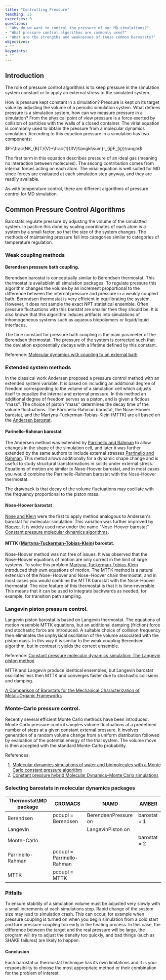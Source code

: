 ```yaml
---
title: "Controlling Pressure"
teaching: 25
exercises: 0
questions:
- "Why do we want to control the pressure of our MD-simulations?"
- "What pressure control algorithms are commonly used?"
- "What are the strengths and weaknesses of these common barostats?"
objectives:
- ""
keypoints:
- ""
---
```

## Introduction
The role of pressure control algorithms is to keep pressure in the simulation system constant or to apply an external stress to the simulated system. 

How is pressure kept constant in a simulation? Pressure is kept on its target value by adjusting the volume of a periodic simulation system. What defines pressure is a simulation system, how can we measure pressure in a simulation? From the physical point of view pressure is a force exerted by collision of particles with the walls of a closed container. The virial equation is commonly used to obtain the pressure from a molecular dynamics simulation. According to this equetion pressure in a simulation has two components:

$P=\frac{NK_{B}T}{V}+\frac{1}{3V}\langle\sum\{r_{ij}F_{ij}}\rangle$

The first term in this equation describes pressure of an ideal gas (meaning no interaction between molecules). The secong contribution comes from internal forces acting on each atom. The virial equation is well suited for MD since forces are evaluated at each simulation step anyway, and they are readily available.

As with temperature control, there are different algorithms of pressure control for MD simulation. 

## Common Pressure Control Algorithms
 Barostats regulate pressure by adjusting the volume of the simulatted system. In pactice this done by scaling coordinates of each atom is a system by a small factor, so that the size of the system changes. The methods of maintaining pressure fall into categories similar to categories of temperature regulation.

### Weak coupling methods
#### Berendsen pressure bath coupling. 
Berendsen barostat is conceptually similar to Berendsen thermostat. This thermostat is availablein all simulation packages. To regulate pressure this algorithm changes the volume by an increment proportional to the difference between the internal pressure and pressure in a weakly coupled bath. Berendsen thermostat is very efficient in equilibrating the system. However, it does not sample the exact NPT statistical ensemble. Often pressure fluctuations with this baristat are smaller then they should be. It is also known that this algorithm induces artifacts into simulations of inhomogeneous systems such as aqueous biopolymers or liquid/liquid interfaces.

The time constant for pressure bath coupling is the main parameter of the Berendsen thermostat. The pressure of the system is corrected such that the deviation exponentially decays with a lifetime defined by this constant. 

Reference: [Molecular dynamics with coupling to an external bath](https://aip.scitation.org/doi/10.1063/1.448118)

### Extended system methods
In the classical work Andersen proposed a pressure control method with an extended system variable. It is based on including an additional degree of freedom corresponding to the volume of a simulation cell which adjusts itself to equalize the internal and external pressure. In this method an additional degree of freedom serves as a piston, and is given a fictious "mass". The choice of piston "mass" determines the decay time of the volume fluctuations. The Parrinello-Rahman barostat, the Nose-Hoover barostat, and the Martyna-Tuckerman-Tobias-Klein (MTTK) are all based on the [Andersen barostat](https://aip.scitation.org/doi/abs/10.1063/1.439486).

#### Parinello-Rahman barostat
 The Andersen method was extended by [Parrinello and Rahman](https://journals.aps.org/prl/abstract/10.1103/PhysRevLett.45.1196) to allow changes in the shape of the simulation cell, and later it was further extended by the same authors to include external stresses [Parrinello and Rahman](https://aip.scitation.org/doi/10.1063/1.328693). This metod allows additionally for a dynamic shape change and is useful to study structural transformations in solids under external stress. Equations of motion are similar to Nose-Hoover barostat, and in most cases you would combine the Parrinello-Rahman barostat with the Nosé-Hoover thermostat.

The drawback is that decay of the volume fluctuations may oscillate with the frequency proportional to the piston mass. 

#### Nose-Hoover barostat
[Nose and Klein](https://www.tandfonline.com/doi/abs/10.1080/00268978300102851) were the first to apply method analogous to Andersen's barostat for molecular simulation.  This variation was further improved by [Hoover](https://journals.aps.org/pra/abstract/10.1103/PhysRevA.34.2499). It is widely used now under the name  "Nosé-Hoover barostat" [Constant pressure molecular dynamics algorithms](https://aip.scitation.org/doi/abs/10.1063/1.467468). 

#### MTTK ([Martyna-Tuckerman-Tobias-Klein](https://www.tandfonline.com/doi/abs/10.1080/00268979600100761)) barostat.
Nose-Hoover method was not free of issues. It was observed that the Nose-Hoover equations of motion are only correct in the limit of large systems. To solve this problem [Martyna-Tuckerman-Tobias-Klein](https://www.tandfonline.com/doi/abs/10.1080/00268979600100761) introduced their own equations of motion. The MTTK method is a natural extension of the Nose−́Hoover and Nose−́Hoover chain thermostat,  and in most cases you would combine the MTTK barostat with the Nosé-Hoover thermostat. The nice feature of this thermostat is that it is time-reversible. This means that it can be used to integrate backwards as needed, for example, for transition path sampling.
   
### Langevin piston pressure control.
Langevin piston barostat is based on Langevin thermostat. The equations of motion resemble MTTK equations, but an additional damping (friction) force and stochastic force are introduced. A suitable choice of collision frequency then eliminates the unphysical oscillation of the volume associated with the piston mass. In this way it is similar to the weak coupling Berendsen algorithm, but in contrast it yields the correct ensemble. 

Reference: [Constant pressure molecular dynamics simulation: The Langevin piston method](https://aip.scitation.org/doi/abs/10.1063/1.470648)

MTTK and Langevin produce identical ensembles, but Langevin barostat oscillates less then MTTK and converges faster due to stochastic collisions and damping.

[A Comparison of Barostats for the Mechanical Characterization of Metal−Organic Frameworks](https://pubs.acs.org/doi/pdf/10.1021/acs.jctc.5b00748)


### Monte-Carlo pressure control. 
Recently several efficient Monte Carlo methods have been introduced. Monte Carlo pressure control samples volume fluctuations at a predefined number of steps at a given constant external pressure. It involves generation of a random volume change from a uniform distribution followed by evaluation of the potential energy of the trial system. The volume move is then accepted with the standard Monte-Carlo probability.  

References: 

1. [Molecular dynamics simulations of water and biomolecules with a Monte Carlo constant pressure algorithm](https://www.sciencedirect.com/science/article/abs/pii/S0009261403021687)
2. [Constant pressure hybrid Molecular Dynamics–Monte Carlo simulations](https://aip.scitation.org/doi/10.1063/1.1420460)

### Selecting barostats in molecular dynamics packages

| Thermostat\MD package | GROMACS                      |  NAMD                    | AMBER         |
|-----------------------|------------------------------|--------------------------|---------------|
| Berendsen             | pcoupl = Berendsen           |  BerendsenPressure on    | barostat = 1  |
| Langevin              |                              |  LangevinPiston on       |               |   
| Monte-Carlo           |                              |                          | barostat = 2  |   
| Parrinello-Rahman     | pcoupl = Parrinello-Rahman   |                          |               |   
| MTTK                  | pcoupl = MTTK                |                          |               | 

### Pitfalls
To ensure stabitily of a simulation volume must be adjusted very slowly with a small increments at each simulations step. Rapid change of the system size may lead to simulation crash. This can occur, for example when pressure coupling is turned on when you begin simulation from a cold start and turn pressure coupling too early in the heating process. In this case, the difference between the target and the real pressure will be large, the program will try to adjust the density too quickly, and bad things (such as SHAKE failures) are likely to happen.

#### Conclusion
Each barostat or thermostat technique has its own limitations and it is your responsibility to choose the most appropriate method or their combination for the problem of interest.
